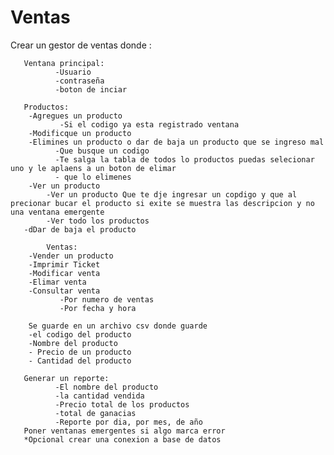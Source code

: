 # Ventas
Crear un gestor de ventas donde :

       Ventana principal:
              -Usuario 
              -contraseña
              -boton de inciar

       Productos: 
        -Agregues un producto
               -Si el codigo ya esta registrado ventana
        -Modificque un producto 
        -Elimines un producto o dar de baja un producto que se ingreso mal
              -Que busque un codigo 
              -Te salga la tabla de todos lo productos puedas selecionar uno y le aplaens a un boton de elimar 
              - que lo elimenes 
        -Ver un producto 
            -Ver un producto Que te dje ingresar un copdigo y que al precionar bucar el producto si exite se muestra las descripcion y no una ventana emergente 
            -Ver todo los productos
       -dDar de baja el producto
            
            Ventas:
        -Vender un producto 
        -Imprimir Ticket 
        -Modificar venta
        -Elimar venta 
        -Consultar venta
               -Por numero de ventas 
               -Por fecha y hora
       
        Se guarde en un archivo csv donde guarde
        -el codigo del producto 
        -Nombre del producto
        - Precio de un producto
        - Cantidad del producto

       Generar un reporte:
              -El nombre del producto
              -la cantidad vendida
              -Precio total de los productos 
              -total de ganacias 
              -Reporte por dia, por mes, de año 
       Poner ventanas emergentes si algo marca error 
       *Opcional crear una conexion a base de datos 




